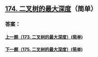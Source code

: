 ## [174. 二叉树的最大深度](https://leetcode-cn.com/problems/merge-two-sorted-lists/)（简单）





### 答案：



#### [上一题（173. 二叉树的最大深度）(简单)](https://github.com/sdwwld/leetCode/blob/master/src/main/java/com/wld/java/leetcode/leetCode0173.md)

#### [下一题（175. 二叉树的最大深度）(简单)](https://github.com/sdwwld/leetCode/blob/master/src/main/java/com/wld/java/leetcode/leetCode0175.md)